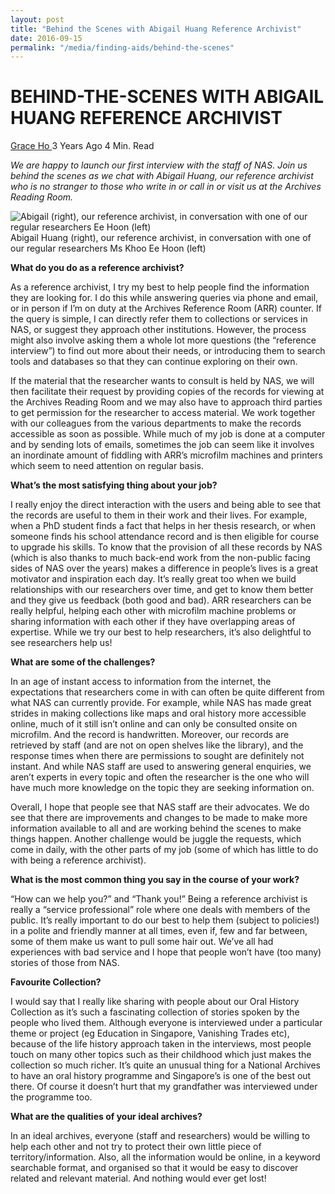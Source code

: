 ```yaml
---
layout: post
title: "Behind the Scenes with Abigail Huang Reference Archivist"
date: 2016-09-15
permalink: "/media/finding-aids/behind-the-scenes"
---
```


# BEHIND-THE-SCENES WITH ABIGAIL HUANG REFERENCE ARCHIVIST

[Grace Ho ](http://www.nas.gov.sg/blogs/offtherecord/author/nlshgs/)3 Years Ago 4 Min. Read

*We are happy to launch our first interview with the staff of NAS. Join us behind the scenes as we chat with Abigail Huang, our reference archivist who is no stranger to those who write in or call in or visit us at the Archives Reading Room.*



![Abigail (right), our reference archivist, in conversation with one of our regular researchers Ee Hoon (left)](http://www.nas.gov.sg/blogs/offtherecord/wp-content/uploads/2016/11/Abi-Ee-Hoon-1000x667.jpg)Abigail Huang (right), our reference archivist, in conversation with one of our regular researchers Ms Khoo Ee Hoon (left)

**What do you do as a reference archivist?**

As a reference archivist, I try my best to help people find the information they are looking for. I do this while answering queries via phone and email, or in person if I’m on duty at the Archives Reference Room (ARR) counter. If the query is simple, I can directly refer them to collections or services in NAS, or suggest they approach other institutions. However, the process might also involve asking them a whole lot more questions (the “reference interview”) to find out more about their needs, or introducing them to search tools and databases so that they can continue exploring on their own.

If the material that the researcher wants to consult is held by NAS, we will then facilitate their request by providing copies of the records for viewing at the Archives Reading Room and we may also have to approach third parties to get permission for the researcher to access material. We work together with our colleagues from the various departments to make the records accessible as soon as possible. While much of my job is done at a computer and by sending lots of emails, sometimes the job can seem like it involves an inordinate amount of fiddling with ARR’s microfilm machines and printers which seem to need attention on regular basis.

**What’s the most satisfying thing about your job?**

I really enjoy the direct interaction with the users and being able to see that the records are useful to them in their work and their lives. For example, when a PhD student finds a fact that helps in her thesis research, or when someone finds his school attendance record and is then eligible for course to upgrade his skills. To know that the provision of all these records by NAS (which is also thanks to much back-end work from the non-public facing sides of NAS over the years) makes a difference in people’s lives is a great motivator and inspiration each day. It’s really great too when we build relationships with our researchers over time, and get to know them better and they give us feedback (both good and bad). ARR researchers can be really helpful, helping each other with microfilm machine problems or sharing information with each other if they have overlapping areas of expertise. While we try our best to help researchers, it’s also delightful to see researchers help us!

**What are some of the challenges?**

In an age of instant access to information from the internet, the expectations that researchers come in with can often be quite different from what NAS can currently provide. For example, while NAS has made great strides in making collections like maps and oral history more accessible online, much of it still isn’t online and can only be consulted onsite on microfilm. And the record is handwritten. Moreover, our records are retrieved by staff (and are not on open shelves like the library), and the response times when there are permissions to sought are definitely not instant. And while NAS staff are used to answering general enquiries, we aren’t experts in every topic and often the researcher is the one who will have much more knowledge on the topic they are seeking information on.

Overall, I hope that people see that NAS staff are their advocates. We do see that there are improvements and changes to be made to make more information available to all and are working behind the scenes to make things happen. Another challenge would be juggle the requests, which come in daily, with the other parts of my job (some of which has little to do with being a reference archivist).

**What is the most common thing you say in the course of your work?**

“How can we help you?” and “Thank you!” Being a reference archivist is really a “service professional” role where one deals with members of the public. It’s really important to do our best to help them (subject to policies!) in a polite and friendly manner at all times, even if, few and far between, some of them make us want to pull some hair out. We’ve all had experiences with bad service and I hope that people won’t have (too many) stories of those from NAS.

**Favourite Collection?**

I would say that I really like sharing with people about our Oral History Collection as it’s such a fascinating collection of stories spoken by the people who lived them. Although everyone is interviewed under a particular theme or project (eg Education in Singapore, Vanishing Trades etc), because of the life history approach taken in the interviews, most people touch on many other topics such as their childhood which just makes the collection so much richer. It’s quite an unusual thing for a National Archives to have an oral history programme and Singapore’s is one of the best out there. Of course it doesn’t hurt that my grandfather was interviewed under the programme too.

**What are the qualities of your ideal archives?**

In an ideal archives, everyone (staff and researchers) would be willing to help each other and not try to protect their own little piece of territory/information. Also, all the information would be online, in a keyword searchable format, and organised so that it would be easy to discover related and relevant material. And nothing would ever get lost!